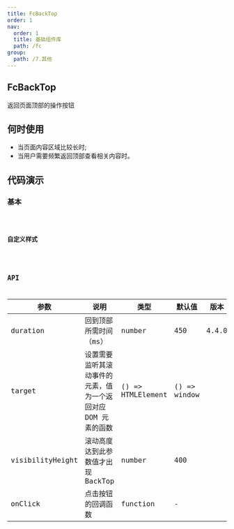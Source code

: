 ```yaml
---
title: FcBackTop
order: 1
nav:
  order: 1
  title: 基础组件库
  path: /fc
group:
  path: /7.其他
---
```


## FcBackTop 

返回页面顶部的操作按钮

## 何时使用

- 当页面内容区域比较长时;
- 当用户需要频繁返回顶部查看相关内容时。

## 代码演示

### 基本
<code src="./demo/base01.tsx" />

### 自定义样式

<code src="./demo/base02.tsx" />

## API


| 参数 | 说明 | 类型 | 默认值 | 版本 |
| --- | --- | --- | --- | --- |
| duration | 回到顶部所需时间（ms） | number | 450 | 4.4.0 |
| target | 设置需要监听其滚动事件的元素，值为一个返回对应 DOM 元素的函数 | () => HTMLElement | () => window |  |
| visibilityHeight | 滚动高度达到此参数值才出现 BackTop | number | 400 |  |
| onClick | 点击按钮的回调函数 | function | - |  |
